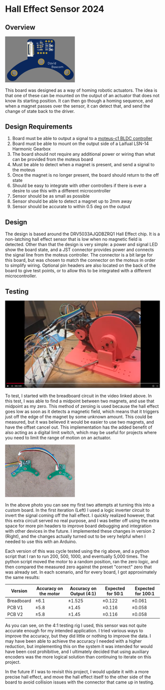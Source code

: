 # Hall Effect Sensor 2024 #

## Overview ##

<img src="/images/Hall_Effect_3D.png" alt="Old Frame CAD" width="45%" />

This board was designed as a way of homing robotic actuators. The idea is that
one of these can be mounted on the output of an actuator that does not know its
starting position. It can then go though a homing sequence, and when a magnet 
passes over the sensor, it can detect that, and send the change of state back 
to the driver. 

## Design Requirements ##

<ol>
    <li>Board must be able to output a signal to a <a href="https://mjbots.com/products/moteus-c1">moteus-c1 BLDC controller</a></li>
    <li>Board must be able to mount on the output side of a Laifual LSN-14 Harmonic Gearbox</li>
    <li>The board should not require any additional power or wiring than what can be provided from the moteus board</li>
    <li>Must be able to detect when a magnet is present, and send a signal to the moteus</li>
    <li>Once the magnet is no longer present, the board should return to the off state</li>
    <li>Should be easy to integrate with other controllers if there is ever a desire to use this with a different microcontroller</li>
    <li>Sensor should be as small as possible</li>
    <li>Sensor should be able to detect a magnet up to 2mm away</li>
    <li>Sensor should be accurate to within 0.5 deg on the output</li>
</ol>


## Design ##

The design is based around the DRV5033AJQDBZRQ1 Hall Effect chip. It is a non-latching
hall effect sensor that is low when no magnetic field is detected. Other than that the 
design is very simple: a power and signal LED show the board state, and a JST connector
provides power and connects the signal line from the moteus controller. The connector 
is a bit large for this board, but was chosen to match the connector on the moteus in 
order to simplify wiring. Optional pin headers are also located on the back of the board 
to give test points, or to allow this to be integrated with a different microcontroller.

## Testing ##

[![Hall Effect Testing](/images/Hall_Effect_Thumbnail.png)](https://youtu.be/xiG5vrSRzsc)

To test, I started with the breadboard circuit in the video linked above. In this test, I
was able to find a midpoint between two magnets, and use that midpoint as my zero. This 
method of zeroing is used because the hall effect goes low as soon as it detects a magnetic
field, which means that it triggers just off the edge of the magnet by some unknown amount. 
This could be measured, but it was believed it would be easier to use two magnets, and have
the offset cancel out. This implementation has the added benefit of also acting as a digital 
limit switch, which may be useful for projects where you need to limit the range of motion on
an actuator.

<img src="/images/Hall_Effect_Real_PCB.png" alt="Old Frame CAD" width="45%" style="transform: rotate(180 deg);" />

In the above photo you can see my first two attempts at turning this into a custom board.
In the first iteration (Left) I used a logic inverter circuit to invert the signal coming 
off the hall effect. I quickly realized however, that this extra circuit served no real 
purpose, and I was better off using the extra space for more pin headers to improve board 
debugging and integration with other devices in the future. I implemented these changes in
version 2 (Right), and the changes actually turned out to be very helpful when I needed to
use this with an Arduino.

Each version of this was cycle tested using the rig above, and a python script that I ran 
to run 200, 500, 1000, and eventually 5,000 times. The python script moved the motor to a 
random position, ran the zero logic, and then compared the measured zero against the preset
"correct" zero that was already set. In each scenario, and for every board, I got 
approximately the same results:

<table>
  <thead>
    <tr>
      <th>Version</th>
      <th>Accuracy on the motor</th>
      <th>Accuracy on Output (4:1)</th>
      <th>Expected for 50:1</th>
      <th>Expected for 100:1</th>
    </tr>
  </thead>
  <tbody>
    <tr>
      <td>Breadboard</td>
      <td>±6.1</td>
      <td>±1.525</td>
      <td>±0.122</td>
      <td>±0.061</td>
    </tr>
    <tr>
      <td>PCB V1</td>
      <td>±5.8</td>
      <td>±1.45</td>
      <td>±0.116</td>
      <td>±0.058</td>
    </tr>
    <tr>
      <td>PCB V2</td>
      <td>±5.8</td>
      <td>±1.45</td>
      <td>±0.116</td>
      <td>±0.058</td>
    </tr>
  </tbody>
</table>

As you can see, on the 4:1 testing rig I used, this sensor was not quite accurate enough for
my intended application. I tried various ways to improve the accuracy, but they did little or
nothing to improve the data. I may have been able to achieve the accuracy I needed with a higher
reduction, but implementing this on the system it was intended for would have been cost prohibitive,
and I ultimately decided that using auxiliary encoders was the more logical solution than continuing
to iterate on this project.

In the future if I was to revisit this project, I would update it with a more precise hall effect,
and move the hall effect itself to the other side of the board to avoid collision issues with the 
connector that came up in testing.





